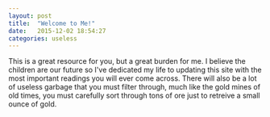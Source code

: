 ```yaml
---
layout: post
title:  "Welcome to Me!"
date:   2015-12-02 18:54:27
categories: useless
---
```

This is a great resource for you, but a great burden for me. I believe the children are our future so I've dedicated my life to updating this site with the most important readings you will ever come across. There will also be a lot of useless garbage that you must filter through, much like the gold mines of old times, you must carefully sort through tons of ore just to retreive a small ounce of gold.